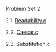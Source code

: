 Problem Set 2



2.1. [Readability.c](./02.1.%20Readability.c)

2.2. [Caesar.c](./02.2.%Caesar.c)

2.3. Substitution.c
